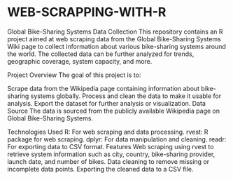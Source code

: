 # WEB-SCRAPPING-WITH-R
Global Bike-Sharing Systems Data Collection
This repository contains an R project aimed at web scraping data from the Global Bike-Sharing Systems Wiki page to collect information about various bike-sharing systems around the world. The collected data can be further analyzed for trends, geographic coverage, system capacity, and more.

Project Overview
The goal of this project is to:

Scrape data from the Wikipedia page containing information about bike-sharing systems globally.
Process and clean the data to make it usable for analysis.
Export the dataset for further analysis or visualization.
Data Source
The data is sourced from the publicly available Wikipedia page on Global Bike-Sharing Systems.

Technologies Used
R: For web scraping and data processing.
rvest: R package for web scraping.
dplyr: For data manipulation and cleaning.
readr: For exporting data to CSV format.
Features
Web scraping using rvest to retrieve system information such as city, country, bike-sharing provider, launch date, and number of bikes.
Data cleaning to remove missing or incomplete data points.
Exporting the cleaned data to a CSV file.
